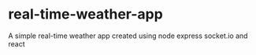 # real-time-weather-app
A simple real-time weather app created using node express socket.io and react

